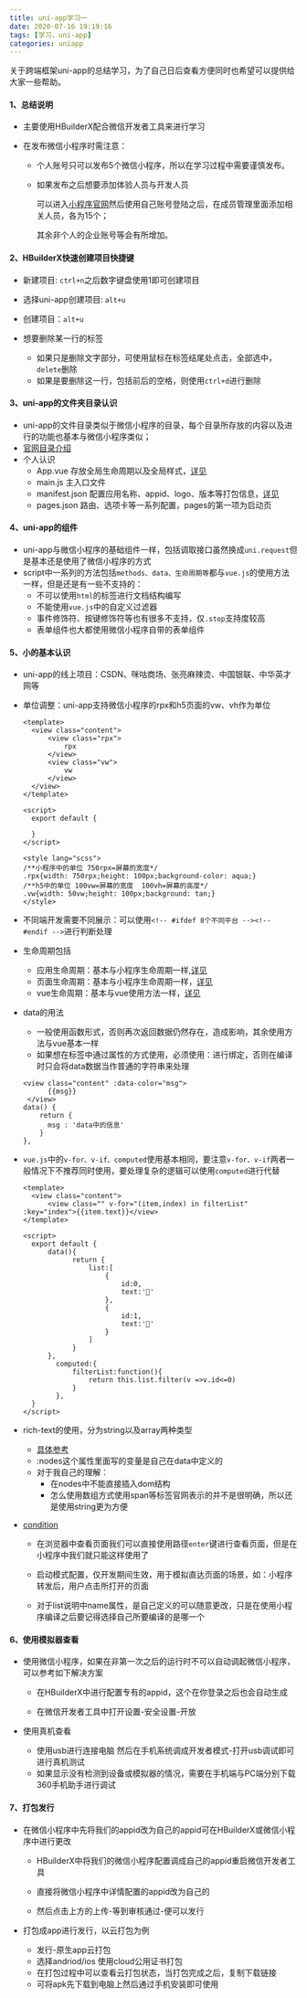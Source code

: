 ```yaml
---
title: uni-app学习一
date: 2020-07-16 19:19:16
tags: [学习，uni-app]
categories: uniapp
---
```


关于跨端框架uni-app的总结学习，为了自己日后查看方便同时也希望可以提供给大家一些帮助。

<!-- more -->

#### 1、总结说明

- 主要使用HBuilderX配合微信开发者工具来进行学习

- 在发布微信小程序时需注意：

  - 个人账号只可以发布5个微信小程序，所以在学习过程中需要谨慎发布。

  - 如果发布之后想要添加体验人员与开发人员

    可以进入[小程序官网](https://mp.weixin.qq.com)然后使用自己账号登陆之后，在成员管理里面添加相关人员，各为15个；

    其余非个人的企业账号等会有所增加。

#### 2、HBuilderX快速创建项目快捷键

- 新建项目: `ctrl+n`之后数字键盘使用1即可创建项目
- 选择uni-app创建项目: `alt+u`

- 创建项目：`alt+u`
- 想要删除某一行的标签
  - 如果只是删除文字部分，可使用鼠标在标签结尾处点击，全部选中，`delete`删除
  - 如果是要删除这一行，包括前后的空格，则使用`ctrl+d`进行删除

#### 3、uni-app的文件夹目录认识

- uni-app的文件目录类似于微信小程序的目录，每个目录所存放的内容以及进行的功能也基本与微信小程序类似；
- [官网目录介绍]([https://uniapp.dcloud.io/frame?id=%e7%9b%ae%e5%bd%95%e7%bb%93%e6%9e%84](https://uniapp.dcloud.io/frame?id=目录结构))
- 个人认识
  - App.vue 存放全局生命周期以及全局样式，[详见](https://uniapp.dcloud.io/frame?id=应用生命周期)
  - main.js 主入口文件
  - manifest.json  配置应用名称、appid、logo、版本等打包信息，[详见](https://uniapp.dcloud.io/collocation/manifest)
  - pages.json 路由、选项卡等一系列配置，pages的第一项为启动页

#### 4、uni-app的组件

- uni-app与微信小程序的基础组件一样，包括调取接口虽然换成`uni.request`但是基本还是使用了微信小程序的方式
- script中一系列的方法包括`methods、data、生命周期等`都与`vue.js`的使用方法一样，但是还是有一些不支持的：
  - 不可以使用`html`的标签进行文档结构编写
  - 不能使用`vue.js`中的自定义过滤器
  - 事件修饰符、按键修饰符等也有很多不支持，仅`.stop`支持度较高
  - 表单组件也大都使用微信小程序自带的表单组件

#### 5、小的基本认识

- uni-app的线上项目：CSDN、咪咕商场、张亮麻辣烫、中国银联、中华英才网等

- 单位调整：uni-app支持微信小程序的rpx和h5页面的vw、vh作为单位

  ```
  <template>
  	<view class="content">
  		<view class="rpx">
  			rpx
  		</view>
  		<view class="vw">
  			vw
  		</view>
  	</view>
  </template>
  
  <script>
  	export default {
  		
  	}
  </script>
  
  <style lang="scss">
  /**小程序中的单位 750rpx=屏幕的宽度*/
  .rpx{width: 750rpx;height: 100px;background-color: aqua;}
  /**h5中的单位 100vw=屏幕的宽度  100vh=屏幕的高度*/
  .vw{width: 50vw;height: 100px;background: tan;}
  </style>
  
  ```

- 不同端开发需要不同展示：可以使用`<!-- #ifdef 8个不同平台 --><!-- #endif -->`进行判断处理

- 生命周期包括

  - 应用生命周期：基本与小程序生命周期一样,[详见](https://uniapp.dcloud.io/frame?id=应用生命周期)
  - 页面生命周期：基本与小程序生命周期一样，[详见](https://uniapp.dcloud.io/frame?id=页面生命周期)
  - vue生命周期：基本与vue使用方法一样，[详见](https://cn.vuejs.org/v2/api/#选项-生命周期钩子)

- data的用法

  - 一般使用函数形式，否则再次返回数据仍然存在，造成影响，其余使用方法与vue基本一样
  - 如果想在标签中通过属性的方式使用，必须使用：进行绑定，否则在编译时只会将data数据当作普通的字符串来处理

  ```
  <view class="content" :data-color="msg">
    	{{msg}}
   </view>
  data() {
      return {
      	msg : 'data中的信息'
      }
  },
  ```

- `vue.js`中的`v-for、v-if、computed`使用基本相同，要注意`v-for、v-if`两者一般情况下不推荐同时使用，要处理复杂的逻辑可以使用`computed`进行代替

  ```
  <template>
  	<view class="content">
  		<view class="" v-for="(item,index) in filterList" :key="index">{{item.text}}</view>
  </template>
  
  <script>
  	export default {
  		data(){
              return {
                  list:[
                      {
                          id:0,
                          text:'🍌'
                      },
                      {
                          id:1,
                          text:'🍒'
                      }
                  ]
              }
  		},
          computed:{
              filterList:function(){
                  return this.list.filter(v =>v.id<=0)
              }
          },
  	}
  </script>
  ```

- rich-text的使用，分为string以及array两种类型

  - [具体参考](https://uniapp.dcloud.io/component/rich-text?id=rich-text)
  - :nodes这个属性里面写的变量是自己在data中定义的
  - 对于我自己的理解：
    - 在nodes中不能直接插入dom结构
    - 怎么使用数组方式使用span等标签官网表示的并不是很明确，所以还是使用string更为方便

- [condition](https://uniapp.dcloud.io/collocation/pages?id=condition)

  - 在浏览器中查看页面我们可以直接使用路径`enter`键进行查看页面，但是在小程序中我们就只能这样使用了

  - 启动模式配置，仅开发期间生效，用于模拟直达页面的场景，如：小程序转发后，用户点击所打开的页面
  - 对于list说明中name属性，是自己定义的可以随意更改，只是在使用小程序编译之后要记得选择自己所要编译的是哪一个

#### 6、使用模拟器查看

- 使用微信小程序，如果在非第一次之后的运行时不可以自动调起微信小程序，可以参考如下解决方案

  - 在HBuilderX中进行配置专有的appid，这个在你登录之后也会自动生成

  - 在微信开发者工具中打开设置-安全设置-开放

- 使用真机查看 
  - 使用usb进行连接电脑 然后在手机系统调成开发者模式-打开usb调试即可进行真机测试
  - 如果显示没有检测到设备或模拟器的情况，需要在手机端与PC端分别下载360手机助手进行调试

#### 7、打包发行

- 在微信小程序中先将我们的appid改为自己的appid可在HBuilderX或微信小程序中进行更改

  - HBuilderX中将我们的微信小程序配置调成自己的appid重启微信开发者工具

  - 直接将微信小程序中详情配置的appid改为自己的
  - 然后点击上方的上传-等到审核通过-便可以发行

- 打包成app进行发行，以云打包为例

  - 发行-原生app云打包
  - 选择andriod/ios 使用cloud公用证书打包
  - 在打包过程中可以查看云打包状态，当打包完成之后，复制下载链接
  - 可将apk先下载到电脑上然后通过手机安装即可使用